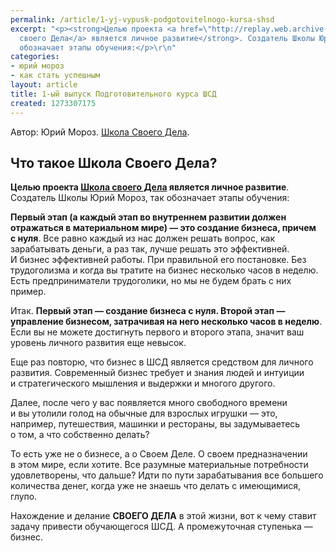 ```yaml
---
permalink: /article/1-yj-vypusk-podgotovitelnogo-kursa-shsd
excerpt: "<p><strong>Целью проекта <a href=\"http://replay.web.archive.org/20080928071435/http://www.shsd.ru/\">Школа
  своего Дела</a> является личное развитие</strong>. Создатель Школы Юрий Мороз, так
  обозначает этапы обучения:</p>\r\n"
categories:
- юрий мороз
- как стать успешным
layout: article
title: 1-ый выпуск Подготовительного курса ШСД
created: 1273307175
---
```

Автор: Юрий Мороз. [Школа Своего Дела][Link 1].

## Что такое Школа Своего Дела? ##

**Целью проекта [Школа своего Дела][Link 2] является личное развитие**. Создатель Школы Юрий Мороз, так обозначает этапы обучения:

**Первый этап (а каждый этап во внутреннем развитии должен отражаться в материальном мире) — это создание бизнеса, причем с нуля**. Все равно каждый из нас должен решать вопрос, как зарабатывать деньги, а раз так, лучше решать это эффективней. И бизнес эффективней работы. При правильной его постановке. Без трудоголизма и когда вы тратите на бизнес несколько часов в неделю. Есть предприниматели трудоголики, но мы не будем брать с них пример.

Итак. **Первый этап — создание бизнеса с нуля. Второй этап — управление бизнесом, затрачивая на него несколько часов в неделю**. Если вы не можете достигнуть первого и второго этапа, значит ваш уровень личного развития еще невысок.

Еще раз повторю, что бизнес в ШСД является средством для личного развития. Современный бизнес требует и знания людей и интуиции и стратегического мышления и выдержки и многого другого.

Далее, после чего у вас появляется много свободного времени и вы утолили голод на обычные для взрослых игрушки — это, например, путешествия, машинки и рестораны, вы задумываетесь о том, а что собственно делать?

То есть уже не о бизнесе, а о Своем Деле. О своем предназначении в этом мире, если хотите. Все разумные материальные потребности удовлетворены, что дальше? Идти по пути зарабатывания все большего количества денег, когда уже не знаешь что делать с имеющимися, глупо.

Нахождение и делание **СВОЕГО ДЕЛА** в этой жизни, вот к чему ставит задачу привести обучающегося ШСД. А промежуточная ступенька — бизнес.


[Link 1]: http://www.shsd.ru/
[Link 2]: http://replay.web.archive.org/20080928071435/http://www.shsd.ru/
